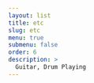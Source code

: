 ```yaml
---
layout: list
title: etc
slug: etc
menu: true
submenu: false
order: 6
description: >
  Guitar, Drum Playing
---
```

